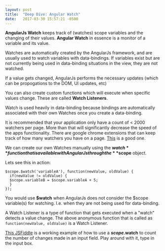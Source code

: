 ```yaml
---
layout: post
title:  "Deep Dive: Angular Watch"
date:   2017-03-30 15:57:21 -0500
---
```


**AngularJs Watch** keeps track of (watches) scope variables and the changing of their values. **Angular Watch** in essence is a monitor of a variable and its value. 

Watches are automatically created by the AngularJs framework, and are usually used to watch variables with data-bindings. If variables exist but are not currently being used in data-binding situations in the view, they are not watched.

If a value gets changed, AngularJs performs the necessary updates (which can be propogations to the DOM, UI updates, etc)

You can also create custom functions which will execute when specific values change. These are called **Watch Listeners**. 

Watch is used heavily in data-binding because bindings are automatically associated with their own Watches once you create a data-binding.

It is recommended that your application only have a count of < 2000 watchers per page. More than that will significantly decrease the speed of the apps functionality.
There are google chrome extensions that can keep track of how many watchers you have on a page. <a target="_blank" href="https://chrome.google.com/webstore/detail/angular-watchers/nlmjblobloedpmkmmckeehnbfalnjnjk?hl=en">This</a> is a good one.

We can create our own Watches manually using the **$watch** function that is available with AngularJs through the **$scope** object.

Lets see this in action:

```
$scope.$watch('variableA'), function(newValue, oldValue) {
  if(newValue != oldValue) {
  $scope.variableB = $scope.variableA + 5;
  }
});
```
You would use **$watch** when AngularJs does not consider the $scope variable(s) for watching. I.e. when they are not being used for data-binding.

A Watch Listener is a type of function that gets executed when a "watch" detects a value change. The above anonymous function that is called as
```function(newValue, oldValue)``` is a Watch Listener.

<a target="_blank" href="http://jsfiddle.net/jbok4/yempjpgb/">This JSFiddle</a> is a working example of how to use a **$scope.$watch** to count the number of changes made in an input field. Play around with it, type in the input box.
